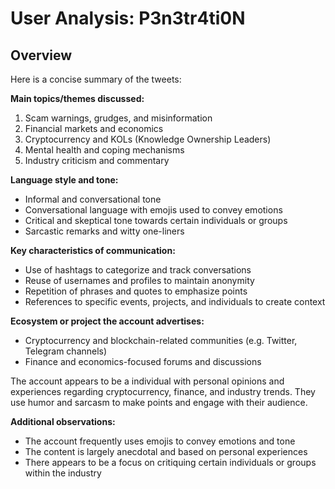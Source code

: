 # User Analysis: P3n3tr4ti0N

## Overview

Here is a concise summary of the tweets:

**Main topics/themes discussed:**

1. Scam warnings, grudges, and misinformation
2. Financial markets and economics
3. Cryptocurrency and KOLs (Knowledge Ownership Leaders)
4. Mental health and coping mechanisms
5. Industry criticism and commentary

**Language style and tone:**

* Informal and conversational tone
* Conversational language with emojis used to convey emotions
* Critical and skeptical tone towards certain individuals or groups
* Sarcastic remarks and witty one-liners

**Key characteristics of communication:**

* Use of hashtags to categorize and track conversations
* Reuse of usernames and profiles to maintain anonymity
* Repetition of phrases and quotes to emphasize points
* References to specific events, projects, and individuals to create context

**Ecosystem or project the account advertises:**

* Cryptocurrency and blockchain-related communities (e.g. Twitter, Telegram channels)
* Finance and economics-focused forums and discussions

The account appears to be a individual with personal opinions and experiences regarding cryptocurrency, finance, and industry trends. They use humor and sarcasm to make points and engage with their audience.

**Additional observations:**

* The account frequently uses emojis to convey emotions and tone
* The content is largely anecdotal and based on personal experiences
* There appears to be a focus on critiquing certain individuals or groups within the industry